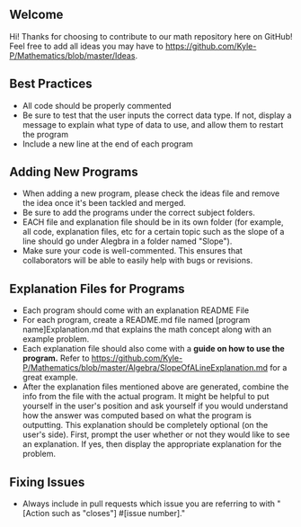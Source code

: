 ## Welcome
Hi! Thanks for choosing to contribute to our math repository here on GitHub! Feel free to add all ideas you may have to https://github.com/Kyle-P/Mathematics/blob/master/Ideas.

## Best Practices
 - All code should be properly commented
 - Be sure to test that the user inputs the correct data type. If not, display a message to explain what type of data to use, and allow them to restart the program
 - Include a new line at the end of each program

## Adding New Programs
 - When adding a new program, please check the ideas file and remove the idea once it's been tackled and merged.
 - Be sure to add the programs under the correct subject folders.
 - EACH file and explanation file should be in its own folder (for example, all code, explanation files, etc for a certain topic such as the slope of a line should go under Alegbra in a folder named "Slope").
 - Make sure your code is well-commented. This ensures that collaborators will be able to easily help with bugs or revisions.
 
## Explanation Files for Programs
 - Each program should come with an explanation README File
 - For each program, create a README.md file named [program name]Explanation.md that explains the math concept along with an example problem. 
 - Each explanation file should also come with a **guide on how to use the program.** Refer to https://github.com/Kyle-P/Mathematics/blob/master/Algebra/SlopeOfALineExplanation.md for a great example.
 - After the explanation files mentioned above are generated, combine the info from the file with the actual program. It might be helpful to put yourself in the user's position and ask yourself if you would understand how the answer was computed based on what the program is outputting. This explanation should be completely optional (on the user's side). First, prompt the user whether or not they would like to see an explanation. If yes, then display the appropriate explanation for the problem.
 
 
## Fixing Issues
 - Always include in pull requests which issue you are referring to with "[Action such as "closes"] #[issue number]."
